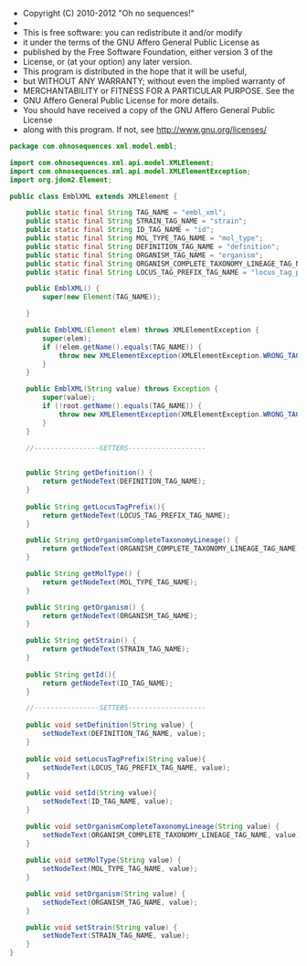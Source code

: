 
 * Copyright (C) 2010-2012  "Oh no sequences!"
 *
 * This is free software: you can redistribute it and/or modify
 * it under the terms of the GNU Affero General Public License as
 * published by the Free Software Foundation, either version 3 of the
 * License, or (at your option) any later version.
 * This program is distributed in the hope that it will be useful,
 * but WITHOUT ANY WARRANTY; without even the implied warranty of
 * MERCHANTABILITY or FITNESS FOR A PARTICULAR PURPOSE.  See the
 * GNU Affero General Public License for more details.
 * You should have received a copy of the GNU Affero General Public License
 * along with this program.  If not, see <http://www.gnu.org/licenses/>


```java
package com.ohnosequences.xml.model.embl;

import com.ohnosequences.xml.api.model.XMLElement;
import com.ohnosequences.xml.api.model.XMLElementException;
import org.jdom2.Element;

public class EmblXML extends XMLElement {

    public static final String TAG_NAME = "embl_xml";
    public static final String STRAIN_TAG_NAME = "strain";
    public static final String ID_TAG_NAME = "id";
    public static final String MOL_TYPE_TAG_NAME = "mol_type";
    public static final String DEFINITION_TAG_NAME = "definition";
    public static final String ORGANISM_TAG_NAME = "organism";
    public static final String ORGANISM_COMPLETE_TAXONOMY_LINEAGE_TAG_NAME = "organism_complete_taxonomy_lineage";
    public static final String LOCUS_TAG_PREFIX_TAG_NAME = "locus_tag_prefix";

    public EmblXML() {
        super(new Element(TAG_NAME));

    }

    public EmblXML(Element elem) throws XMLElementException {
        super(elem);
        if (!elem.getName().equals(TAG_NAME)) {
            throw new XMLElementException(XMLElementException.WRONG_TAG_NAME, new XMLElement(elem));
        }
    }

    public EmblXML(String value) throws Exception {
        super(value);
        if (!root.getName().equals(TAG_NAME)) {
            throw new XMLElementException(XMLElementException.WRONG_TAG_NAME, new XMLElement(value));
        }
    }

    //----------------GETTERS-------------------
        

    public String getDefinition() {
        return getNodeText(DEFINITION_TAG_NAME);
    }
    
    public String getLocusTagPrefix(){
        return getNodeText(LOCUS_TAG_PREFIX_TAG_NAME);
    }

    public String getOrganismCompleteTaxonomyLineage() {
        return getNodeText(ORGANISM_COMPLETE_TAXONOMY_LINEAGE_TAG_NAME);
    }

    public String getMolType() {
        return getNodeText(MOL_TYPE_TAG_NAME);
    }

    public String getOrganism() {
        return getNodeText(ORGANISM_TAG_NAME);
    }

    public String getStrain() {
        return getNodeText(STRAIN_TAG_NAME);
    }
    
    public String getId(){
        return getNodeText(ID_TAG_NAME);
    }

    //----------------SETTERS-------------------
 
    public void setDefinition(String value) {
        setNodeText(DEFINITION_TAG_NAME, value);
    }
    
    public void setLocusTagPrefix(String value){
        setNodeText(LOCUS_TAG_PREFIX_TAG_NAME, value);
    }
    
    public void setId(String value){
        setNodeText(ID_TAG_NAME, value);
    }

    public void setOrganismCompleteTaxonomyLineage(String value) {
        setNodeText(ORGANISM_COMPLETE_TAXONOMY_LINEAGE_TAG_NAME, value);
    }
    
    public void setMolType(String value) {
        setNodeText(MOL_TYPE_TAG_NAME, value);
    }

    public void setOrganism(String value) {
        setNodeText(ORGANISM_TAG_NAME, value);
    }

    public void setStrain(String value) {
        setNodeText(STRAIN_TAG_NAME, value);
    }
}

```




[main/java/com/ohnosequences/BioinfoUtil.java]: ../../../BioinfoUtil.java.md
[main/java/com/ohnosequences/util/BitOperations.java]: ../../../util/BitOperations.java.md
[main/java/com/ohnosequences/util/blast/BlastExporter.java]: ../../../util/blast/BlastExporter.java.md
[main/java/com/ohnosequences/util/blast/BlastSubset.java]: ../../../util/blast/BlastSubset.java.md
[main/java/com/ohnosequences/util/CodonUtil.java]: ../../../util/CodonUtil.java.md
[main/java/com/ohnosequences/util/Entry.java]: ../../../util/Entry.java.md
[main/java/com/ohnosequences/util/Executable.java]: ../../../util/Executable.java.md
[main/java/com/ohnosequences/util/ExecuteFromFile.java]: ../../../util/ExecuteFromFile.java.md
[main/java/com/ohnosequences/util/fasta/FastaSubSeq.java]: ../../../util/fasta/FastaSubSeq.java.md
[main/java/com/ohnosequences/util/fasta/FastaUtil.java]: ../../../util/fasta/FastaUtil.java.md
[main/java/com/ohnosequences/util/fasta/MultifastaSelector.java]: ../../../util/fasta/MultifastaSelector.java.md
[main/java/com/ohnosequences/util/fasta/SearchFastaHeaders.java]: ../../../util/fasta/SearchFastaHeaders.java.md
[main/java/com/ohnosequences/util/fasta/SearchFastaSequence.java]: ../../../util/fasta/SearchFastaSequence.java.md
[main/java/com/ohnosequences/util/file/FileUtil.java]: ../../../util/file/FileUtil.java.md
[main/java/com/ohnosequences/util/file/FnaFileFilter.java]: ../../../util/file/FnaFileFilter.java.md
[main/java/com/ohnosequences/util/file/GenomeFilesParser.java]: ../../../util/file/GenomeFilesParser.java.md
[main/java/com/ohnosequences/util/file/PttFileFilter.java]: ../../../util/file/PttFileFilter.java.md
[main/java/com/ohnosequences/util/file/RntFileFilter.java]: ../../../util/file/RntFileFilter.java.md
[main/java/com/ohnosequences/util/genbank/GBCommon.java]: ../../../util/genbank/GBCommon.java.md
[main/java/com/ohnosequences/util/gephi/GephiExporter.java]: ../../../util/gephi/GephiExporter.java.md
[main/java/com/ohnosequences/util/gephi/GexfToDotExporter.java]: ../../../util/gephi/GexfToDotExporter.java.md
[main/java/com/ohnosequences/util/go/GOExporter.java]: ../../../util/go/GOExporter.java.md
[main/java/com/ohnosequences/util/model/Feature.java]: ../../../util/model/Feature.java.md
[main/java/com/ohnosequences/util/model/Intergenic.java]: ../../../util/model/Intergenic.java.md
[main/java/com/ohnosequences/util/model/PalindromicityResult.java]: ../../../util/model/PalindromicityResult.java.md
[main/java/com/ohnosequences/util/ncbi/TaxonomyLoader.java]: ../../../util/ncbi/TaxonomyLoader.java.md
[main/java/com/ohnosequences/util/oric/OricDataRetriever.java]: ../../../util/oric/OricDataRetriever.java.md
[main/java/com/ohnosequences/util/Pair.java]: ../../../util/Pair.java.md
[main/java/com/ohnosequences/util/pal/PalindromicityAnalyzer.java]: ../../../util/pal/PalindromicityAnalyzer.java.md
[main/java/com/ohnosequences/util/security/MD5.java]: ../../../util/security/MD5.java.md
[main/java/com/ohnosequences/util/seq/SeqUtil.java]: ../../../util/seq/SeqUtil.java.md
[main/java/com/ohnosequences/util/statistics/StatisticalValues.java]: ../../../util/statistics/StatisticalValues.java.md
[main/java/com/ohnosequences/util/uniprot/UniprotProteinRetreiver.java]: ../../../util/uniprot/UniprotProteinRetreiver.java.md
[main/java/com/ohnosequences/xml/api/interfaces/IAttribute.java]: ../../api/interfaces/IAttribute.java.md
[main/java/com/ohnosequences/xml/api/interfaces/IElement.java]: ../../api/interfaces/IElement.java.md
[main/java/com/ohnosequences/xml/api/interfaces/INameSpace.java]: ../../api/interfaces/INameSpace.java.md
[main/java/com/ohnosequences/xml/api/interfaces/IXmlThing.java]: ../../api/interfaces/IXmlThing.java.md
[main/java/com/ohnosequences/xml/api/interfaces/package-info.java]: ../../api/interfaces/package-info.java.md
[main/java/com/ohnosequences/xml/api/model/NameSpace.java]: ../../api/model/NameSpace.java.md
[main/java/com/ohnosequences/xml/api/model/package-info.java]: ../../api/model/package-info.java.md
[main/java/com/ohnosequences/xml/api/model/XMLAttribute.java]: ../../api/model/XMLAttribute.java.md
[main/java/com/ohnosequences/xml/api/model/XMLElement.java]: ../../api/model/XMLElement.java.md
[main/java/com/ohnosequences/xml/api/model/XMLElementException.java]: ../../api/model/XMLElementException.java.md
[main/java/com/ohnosequences/xml/api/util/XMLUtil.java]: ../../api/util/XMLUtil.java.md
[main/java/com/ohnosequences/xml/model/Annotation.java]: ../Annotation.java.md
[main/java/com/ohnosequences/xml/model/bio4j/Bio4jNodeIndexXML.java]: ../bio4j/Bio4jNodeIndexXML.java.md
[main/java/com/ohnosequences/xml/model/bio4j/Bio4jNodeXML.java]: ../bio4j/Bio4jNodeXML.java.md
[main/java/com/ohnosequences/xml/model/bio4j/Bio4jPropertyXML.java]: ../bio4j/Bio4jPropertyXML.java.md
[main/java/com/ohnosequences/xml/model/bio4j/Bio4jRelationshipIndexXML.java]: ../bio4j/Bio4jRelationshipIndexXML.java.md
[main/java/com/ohnosequences/xml/model/bio4j/Bio4jRelationshipXML.java]: ../bio4j/Bio4jRelationshipXML.java.md
[main/java/com/ohnosequences/xml/model/bio4j/UniprotDataXML.java]: ../bio4j/UniprotDataXML.java.md
[main/java/com/ohnosequences/xml/model/BlastOutput.java]: ../BlastOutput.java.md
[main/java/com/ohnosequences/xml/model/BlastOutputParam.java]: ../BlastOutputParam.java.md
[main/java/com/ohnosequences/xml/model/Codon.java]: ../Codon.java.md
[main/java/com/ohnosequences/xml/model/ContigXML.java]: ../ContigXML.java.md
[main/java/com/ohnosequences/xml/model/cufflinks/CuffLinksElement.java]: ../cufflinks/CuffLinksElement.java.md
[main/java/com/ohnosequences/xml/model/embl/EmblXML.java]: EmblXML.java.md
[main/java/com/ohnosequences/xml/model/Frameshift.java]: ../Frameshift.java.md
[main/java/com/ohnosequences/xml/model/Gap.java]: ../Gap.java.md
[main/java/com/ohnosequences/xml/model/gb/GenBankXML.java]: ../gb/GenBankXML.java.md
[main/java/com/ohnosequences/xml/model/genome/feature/Feature.java]: ../genome/feature/Feature.java.md
[main/java/com/ohnosequences/xml/model/genome/feature/Intergenic.java]: ../genome/feature/Intergenic.java.md
[main/java/com/ohnosequences/xml/model/genome/feature/MisRNA.java]: ../genome/feature/MisRNA.java.md
[main/java/com/ohnosequences/xml/model/genome/feature/ORF.java]: ../genome/feature/ORF.java.md
[main/java/com/ohnosequences/xml/model/genome/feature/RNA.java]: ../genome/feature/RNA.java.md
[main/java/com/ohnosequences/xml/model/genome/feature/RRNA.java]: ../genome/feature/RRNA.java.md
[main/java/com/ohnosequences/xml/model/genome/feature/TRNA.java]: ../genome/feature/TRNA.java.md
[main/java/com/ohnosequences/xml/model/genome/GenomeElement.java]: ../genome/GenomeElement.java.md
[main/java/com/ohnosequences/xml/model/gexf/AttributesXML.java]: ../gexf/AttributesXML.java.md
[main/java/com/ohnosequences/xml/model/gexf/AttributeXML.java]: ../gexf/AttributeXML.java.md
[main/java/com/ohnosequences/xml/model/gexf/AttValuesXML.java]: ../gexf/AttValuesXML.java.md
[main/java/com/ohnosequences/xml/model/gexf/AttValueXML.java]: ../gexf/AttValueXML.java.md
[main/java/com/ohnosequences/xml/model/gexf/EdgesXML.java]: ../gexf/EdgesXML.java.md
[main/java/com/ohnosequences/xml/model/gexf/EdgeXML.java]: ../gexf/EdgeXML.java.md
[main/java/com/ohnosequences/xml/model/gexf/GexfXML.java]: ../gexf/GexfXML.java.md
[main/java/com/ohnosequences/xml/model/gexf/GraphXML.java]: ../gexf/GraphXML.java.md
[main/java/com/ohnosequences/xml/model/gexf/NodesXML.java]: ../gexf/NodesXML.java.md
[main/java/com/ohnosequences/xml/model/gexf/NodeXML.java]: ../gexf/NodeXML.java.md
[main/java/com/ohnosequences/xml/model/gexf/SpellsXML.java]: ../gexf/SpellsXML.java.md
[main/java/com/ohnosequences/xml/model/gexf/SpellXML.java]: ../gexf/SpellXML.java.md
[main/java/com/ohnosequences/xml/model/gexf/viz/VizColorXML.java]: ../gexf/viz/VizColorXML.java.md
[main/java/com/ohnosequences/xml/model/gexf/viz/VizPositionXML.java]: ../gexf/viz/VizPositionXML.java.md
[main/java/com/ohnosequences/xml/model/gexf/viz/VizSizeXML.java]: ../gexf/viz/VizSizeXML.java.md
[main/java/com/ohnosequences/xml/model/go/GoAnnotationXML.java]: ../go/GoAnnotationXML.java.md
[main/java/com/ohnosequences/xml/model/go/GOSlimXML.java]: ../go/GOSlimXML.java.md
[main/java/com/ohnosequences/xml/model/go/GoTermXML.java]: ../go/GoTermXML.java.md
[main/java/com/ohnosequences/xml/model/go/SlimSetXML.java]: ../go/SlimSetXML.java.md
[main/java/com/ohnosequences/xml/model/graphml/DataXML.java]: ../graphml/DataXML.java.md
[main/java/com/ohnosequences/xml/model/graphml/EdgeXML.java]: ../graphml/EdgeXML.java.md
[main/java/com/ohnosequences/xml/model/graphml/GraphmlXML.java]: ../graphml/GraphmlXML.java.md
[main/java/com/ohnosequences/xml/model/graphml/GraphXML.java]: ../graphml/GraphXML.java.md
[main/java/com/ohnosequences/xml/model/graphml/KeyXML.java]: ../graphml/KeyXML.java.md
[main/java/com/ohnosequences/xml/model/graphml/NodeXML.java]: ../graphml/NodeXML.java.md
[main/java/com/ohnosequences/xml/model/Hit.java]: ../Hit.java.md
[main/java/com/ohnosequences/xml/model/Hsp.java]: ../Hsp.java.md
[main/java/com/ohnosequences/xml/model/HspSet.java]: ../HspSet.java.md
[main/java/com/ohnosequences/xml/model/Iteration.java]: ../Iteration.java.md
[main/java/com/ohnosequences/xml/model/logs/LogRecordXML.java]: ../logs/LogRecordXML.java.md
[main/java/com/ohnosequences/xml/model/metagenomics/ReadResultXML.java]: ../metagenomics/ReadResultXML.java.md
[main/java/com/ohnosequences/xml/model/metagenomics/ReadXML.java]: ../metagenomics/ReadXML.java.md
[main/java/com/ohnosequences/xml/model/metagenomics/SampleXML.java]: ../metagenomics/SampleXML.java.md
[main/java/com/ohnosequences/xml/model/MetagenomicsDataXML.java]: ../MetagenomicsDataXML.java.md
[main/java/com/ohnosequences/xml/model/mg7/MG7DataXML.java]: ../mg7/MG7DataXML.java.md
[main/java/com/ohnosequences/xml/model/mg7/ReadResultXML.java]: ../mg7/ReadResultXML.java.md
[main/java/com/ohnosequences/xml/model/mg7/SampleXML.java]: ../mg7/SampleXML.java.md
[main/java/com/ohnosequences/xml/model/ncbi/NCBITaxonomyNodeXML.java]: ../ncbi/NCBITaxonomyNodeXML.java.md
[main/java/com/ohnosequences/xml/model/oric/Oric.java]: ../oric/Oric.java.md
[main/java/com/ohnosequences/xml/model/Overlap.java]: ../Overlap.java.md
[main/java/com/ohnosequences/xml/model/pal/PalindromicityResultXML.java]: ../pal/PalindromicityResultXML.java.md
[main/java/com/ohnosequences/xml/model/pg/Primer.java]: ../pg/Primer.java.md
[main/java/com/ohnosequences/xml/model/PredictedGene.java]: ../PredictedGene.java.md
[main/java/com/ohnosequences/xml/model/PredictedGenes.java]: ../PredictedGenes.java.md
[main/java/com/ohnosequences/xml/model/PredictedRna.java]: ../PredictedRna.java.md
[main/java/com/ohnosequences/xml/model/PredictedRnas.java]: ../PredictedRnas.java.md
[main/java/com/ohnosequences/xml/model/uniprot/ArticleXML.java]: ../uniprot/ArticleXML.java.md
[main/java/com/ohnosequences/xml/model/uniprot/CommentXML.java]: ../uniprot/CommentXML.java.md
[main/java/com/ohnosequences/xml/model/uniprot/FeatureXML.java]: ../uniprot/FeatureXML.java.md
[main/java/com/ohnosequences/xml/model/uniprot/InterproXML.java]: ../uniprot/InterproXML.java.md
[main/java/com/ohnosequences/xml/model/uniprot/IsoformXML.java]: ../uniprot/IsoformXML.java.md
[main/java/com/ohnosequences/xml/model/uniprot/KeywordXML.java]: ../uniprot/KeywordXML.java.md
[main/java/com/ohnosequences/xml/model/uniprot/ProteinXML.java]: ../uniprot/ProteinXML.java.md
[main/java/com/ohnosequences/xml/model/uniprot/SubcellularLocationXML.java]: ../uniprot/SubcellularLocationXML.java.md
[main/java/com/ohnosequences/xml/model/util/Argument.java]: ../util/Argument.java.md
[main/java/com/ohnosequences/xml/model/util/Arguments.java]: ../util/Arguments.java.md
[main/java/com/ohnosequences/xml/model/util/Error.java]: ../util/Error.java.md
[main/java/com/ohnosequences/xml/model/util/Execution.java]: ../util/Execution.java.md
[main/java/com/ohnosequences/xml/model/util/FlexXMLWrapperClassCreator.java]: ../util/FlexXMLWrapperClassCreator.java.md
[main/java/com/ohnosequences/xml/model/util/ScheduledExecutions.java]: ../util/ScheduledExecutions.java.md
[main/java/com/ohnosequences/xml/model/util/XMLWrapperClass.java]: ../util/XMLWrapperClass.java.md
[main/java/com/ohnosequences/xml/model/util/XMLWrapperClassCreator.java]: ../util/XMLWrapperClassCreator.java.md
[main/java/com/ohnosequences/xml/model/wip/Region.java]: ../wip/Region.java.md
[main/java/com/ohnosequences/xml/model/wip/WipPosition.java]: ../wip/WipPosition.java.md
[main/java/com/ohnosequences/xml/model/wip/WipResult.java]: ../wip/WipResult.java.md